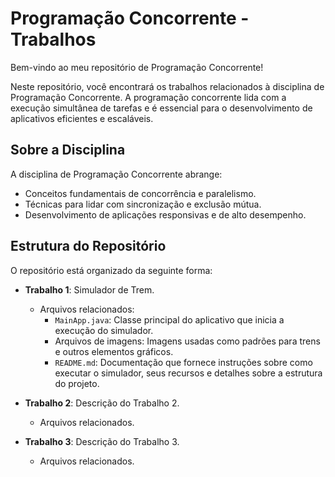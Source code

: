 # Programação Concorrente - Trabalhos

Bem-vindo ao meu repositório de Programação Concorrente!

Neste repositório, você encontrará os trabalhos relacionados à disciplina de Programação Concorrente. A programação concorrente lida com a execução simultânea de tarefas e é essencial para o desenvolvimento de aplicativos eficientes e escaláveis.

## Sobre a Disciplina

A disciplina de Programação Concorrente abrange:

- Conceitos fundamentais de concorrência e paralelismo.
- Técnicas para lidar com sincronização e exclusão mútua.
- Desenvolvimento de aplicações responsivas e de alto desempenho.

## Estrutura do Repositório

O repositório está organizado da seguinte forma:

- **Trabalho 1**: Simulador de Trem.
  - Arquivos relacionados:
    - `MainApp.java`: Classe principal do aplicativo que inicia a execução do simulador.
    - Arquivos de imagens: Imagens usadas como padrões para trens e outros elementos gráficos.
    - `README.md`: Documentação que fornece instruções sobre como executar o simulador, seus recursos e detalhes sobre a estrutura do projeto.

- **Trabalho 2**: Descrição do Trabalho 2.
  - Arquivos relacionados.
- **Trabalho 3**: Descrição do Trabalho 3.
  - Arquivos relacionados.
